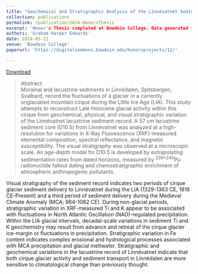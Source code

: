 ```yaml
---
title: "Geochemical and Stratigraphic Analysis of the Linnévatnet Sediment Record: A Study of Late Holocene Cirque Glacier Activity in Spitsbergen, Svalbard"
collection: publications
permalink: /publication/2014-HonorsThesis
excerpt: 'Honor's Thesis completed at Bowdoin College. Data generated from samples collected during the Svalbard REU 2013 field season.'
authors: 'Graham Harper Edwards'
date: 2014-05-21
venue: 'Bowdoin College'
paperurl: 'https://digitalcommons.bowdoin.edu/honorsprojects/12/'

---
```


[Download](https://digitalcommons.bowdoin.edu/honorsprojects/12/)

>Abstract: <br/>Morainal and lacustrine sediments in Linnédalen, Spitsbergen, Svalbard, record the fluctuations of a glacier in a currently unglaciated mountain cirque during the Little Ice Age (LIA). This study attempts to reconstruct Late Holocene glacial activity within this cirque from geochemical, physical, and visual stratigraphic variation of the Linnévatnet lacustrine sediment record. A 57 cm lacustrine sediment core (D10.5) from Linnévatnet was analyzed at a high-resolution for variations in X-Ray Fluorescence (XRF)-measured elemental composition, spectral reflectance, and magnetic susceptibility. The visual stratigraphy was observed at a microscopic scale. An age-depth model for D10.5 is developed by extrapolating sedimentation rates from dated horizons, measured by <sup>239+240</sup>Pu radionuclide fallout dating and chemostratigraphic enrichment of atmospheric anthropogenic pollutants.

Visual stratigraphy of the sediment record indicates two periods of cirque glacier sediment delivery to Linnévatnet during the LIA (1329-1363 CE, 1816 CE-Present) and a third period of sediment delivery during the Medieval Climate Anomaly (MCA; 984-1082 CE). During non-glacial periods, stratigraphic variation in XRF-measured Ti and K appear to be associated with fluctuations in North Atlantic Oscillation (NAO)-regulated precipitation. Within the LIA glacial intervals, decadal-scale variations in sediment Ti and K geochemistry may result from advance and retreat of the cirque glacier ice-margin or fluctuations in precipitation. Stratigraphic variation in Fe content indicates complex erosional and hydrological processes associated with MCA precipitation and glacial meltwater. Stratigraphic and geochemical variations in the lacustrine record of Linnévatnet indicate that both cirque glacier activity and sediment transport in Linnédalen are more sensitive to climatological change than previously thought.
